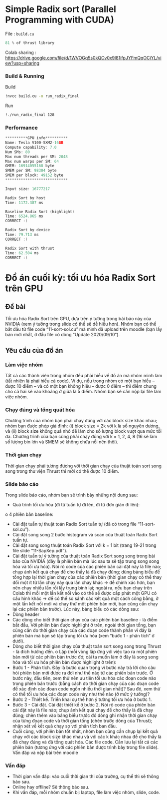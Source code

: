 # Simple Radix sort (Parallel Programming with CUDA)

File : `build.cu`

```c
81 % of thrust library
```

Colab sharing : https://drive.google.com/file/d/1WVOGq5s0kQCv0x9l81ifpJYFmQqOCiYL/view?usp=sharing

### Build & Running

Build

```sh
!nvcc build.cu -o run_radix_final
```

Run

```sh
!./run_radix_final 128
```

### Performance

```c
**********GPU info**********
Name: Tesla V100-SXM2-16GB
Compute capability: 7.0
Num SMs: 80
Max num threads per SM: 2048
Max num warps per SM: 64
GMEM: 16914055168 byte
SMEM per SM: 98304 byte
SMEM per block: 49152 byte
****************************

Input size: 16777217

Radix Sort by host
Time: 1172.387 ms

Baseline Radix Sort (highlight)
Time: 6524.865 ms
CORRECT :)

Radix Sort by device
Time: 79.713 ms
CORRECT :)

Radix Sort with thrust
Time: 62.504 ms
CORRECT :)
```

# Đồ án cuối kỳ: tối ưu hóa Radix Sort trên GPU

## Đề bài

Tối ưu hóa Radix Sort trên GPU, dựa trên ý tưởng trong bài báo này của NVIDIA (xem ý tưởng trong slide
có thể sẽ dễ hiểu hơn). Nhóm bạn có thể bắt đầu từ file code “11-sort-sol.cu” mà mình đã upload trên
moodle (bạn lấy bản mới nhất, ở đầu file có dòng “Update 2020/09/10”).

## Yêu cầu của đồ án

### Làm việc nhóm

Tất cả các thành viên trong nhóm đều phải hiểu về đồ án mà nhóm mình làm (tất nhiên
là phải hiểu cả code). Ví dụ, nếu trong nhóm có một bạn hiểu – được 10 điểm – và có một bạn không hiểu
– được 0 điểm – thì điểm chung cho cả hai sẽ vào khoảng ở giữa là 5 điểm. Nhóm bạn sẽ cần nộp lại file
làm việc nhóm.

### Chạy đúng và tổng quát hóa 

Chương trình của nhóm bạn phải chạy đúng với các block size khác nhau; nhóm bạn được phép giả định: (i) block size = 2k
với k là số nguyên dương, và (ii) block size không quá nhỏ
để làm cho số lượng block vượt qua mức tối đa.
Chương trình của bạn cũng phải chạy đúng với k = 1, 2,
4, 8 (16 sẽ làm số lượng bin lớn và SMEM sẽ không chứa nổi nên thôi).

### Thời gian chạy

Thời gian chạy phải tương đương với thời gian chạy của thuật toán sort song song trong
thư viện Thrust thì mới có thể được 10 điểm.

### Slide báo cáo

Trong slide báo cáo, nhóm bạn sẽ trình bày những nội dung sau:

* Quá trình tối ưu hóa (đi từ tuần tự đi lên, đi từ đơn giản đi lên):

o 4 phiên bản baseline:

* Cài đặt tuần tự thuật toán Radix Sort tuần tự (đã có trong file “11-sort-sol.cu”).
* Cài đặt song song 2 bước histogram và scan của thuật toán Radix Sort tuần tự.
* Cài đặt song song thuật toán Radix Sort với k = 1 bit (trang 19-21 trong file slide
“11-SapXep.pdf”).
* Cài đặt tuần tự ý tưởng của thuật toán Radix Sort song song trong bài báo của
NVIDIA (đây là phiên bản mà lúc sau ta sẽ tập trung song song hóa và tối ưu hóa).
Nói rõ code của các phiên bản cài đặt này là file nào; chụp ảnh kết quả chạy để cho thấy
là đã chạy đúng; dùng bảng biểu để tổng hợp lại thời gian chạy của các phiên bản (thời
gian chạy có thể thay đổi một ít từ lần chạy này qua lần chạy khác → để chính xác hơn,
bạn nên chạy nhiều lần rồi lấy trung bình lại; ngoài ra, nếu bạn chạy trên Colab thì mỗi
một lần kết nối vào có thể sẽ được cấp phát một GPU có cấu hình khác → để có thể so
sánh các kết quả một cách công bằng, ở một lần kết nối mới và chạy thử một phiên bản
mới, bạn cũng cần chạy lại các phiên bản trước). Lúc này, bảng biểu có các dòng sau:
* Dòng header
* Các dòng cho biết thời gian chạy của các phiên bản baseline - là điểm bắt đầu. Với
phiên bản được highlight ở trên, ngoài thời gian tổng, bạn cũng cần đo thời gian
chạy của các đoạn code thành phần vì đây là phiên bản mà bạn sẽ tập trung tối
ưu hóa (xem “bước 1 - phân tích” ở dưới).
* Dòng cho biết thời gian chạy của thuật toán sort song song trong Thrust - là đích
hướng đến.
o Lặp (mỗi vòng lặp ứng với việc tạo ra một phiên bản mới từ các phiên bản trước đó; cái
ta muốn làm ở đây là song song hóa và tối ưu hóa phiên bản được highlight ở trên):
* Bước 1 - Phân tích. Đây là bước quan trọng vì bước này trả lời cho câu hỏi phiên
bản mới được ra đời như thế nào từ các phiên bản trước. Ở bước này, đầu tiên,
xem thử nên ưu tiên tối ưu hóa các đoạn code nào trong phiên bản trước (bằng
cách đo thời gian chạy của các đoạn code để xác định các đoạn code ngốn nhiều
thời gian nhất)? Sau đó, xem thử có thể tối ưu hóa các đoạn code này như thế
nào (ở mức ý tưởng)?
* Bước 2 - Thiết kế. Triển khai cụ thể hơn ý tưởng tối ưu hóa ở bước 1.
* Bước 3 - Cài đặt. Cài đặt thiết kế ở bước 2. Nói rõ code của phiên bản cài đặt này
là file nào; chụp ảnh kết quả chạy để cho thấy là đã chạy đúng; chèn thêm vào
bảng biểu trước đó dòng ghi nhận thời gian chạy của từng đoạn code và thời gian
tổng (chèn trước dòng của Thrust); nhận xét về kết quả chạy so với phân tích ban
đầu.
* Cuối cùng, với phiên bản tốt nhất, nhóm bạn cũng cần chụp lại kết quả chạy với các block size khác
nhau và với các k khác nhau để cho thấy là đã chạy đúng và đã tổng quát hóa.
Các file code. Cần lưu lại tất cả các phiên bản (tương ứng với các phiên bản được trình bày trong file slide).
Vấn đáp và nộp bài trên moodle

### Vấn đáp

* Thời gian vấn đáp: vào cuối thời gian thi của trường, cụ thể thì sẽ thông báo sau.
* Online hay offline? Sẽ thông báo sau.
* Khi vấn đáp, mỗi nhóm chuẩn bị: laptop, file làm việc nhóm, slide, code.